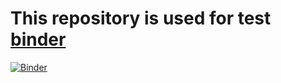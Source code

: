 # This repository is used for test [binder](https://mybinder.org/)

[![Binder](https://mybinder.org/badge.svg)](https://mybinder.org/v2/gh/howl-anderson/binder_tester/master)
